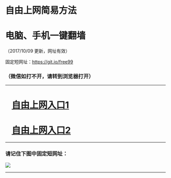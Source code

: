 ﻿# 自由上网简易方法

# 电脑、手机一键翻墙

（2017/10/09 更新，网址有效）

固定短网址：https://git.io/free99

### （微信如打不开，请转到浏览器打开）


***





# &nbsp;&nbsp; <a href="http://ft1548210987.fwq-tz-1001.info/fwqtz01.html?t=100900111384 " target="_blank">自由上网入口1</a>
# &nbsp;&nbsp; <a href="http://ft805414257.fwq-tz-1002.info/fwqtz02.html?t=100900123058 " target="_blank">自由上网入口2</a>
***

### 请记住下图中固定短网址：

<img src="https://s3-us-west-2.amazonaws.com/fwq-1001/yjfq-20170905okok.png" /> 


***

